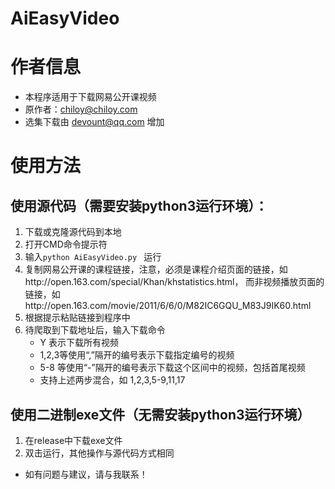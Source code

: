 # AiEasyVideo
# 作者信息 
- 本程序适用于下载网易公开课视频
- 原作者：chiloy@chiloy.com  
- 选集下载由 devount@qq.com 增加
# 使用方法
## 使用源代码（需要安装python3运行环境）： 
 1. 下载或克隆源代码到本地 
 2. 打开CMD命令提示符
 3. 输入`python AiEasyVideo.py ` 运行
 4. 复制网易公开课的课程链接，注意，必须是课程介绍页面的链接，如http://open.163.com/special/Khan/khstatistics.html，
 而非视频播放页面的链接，如http://open.163.com/movie/2011/6/6/0/M82IC6GQU_M83J9IK60.html
 5. 根据提示粘贴链接到程序中
 6. 待爬取到下载地址后，输入下载命令
     - Y 表示下载所有视频
     -  1,2,3等使用“,”隔开的编号表示下载指定编号的视频
     - 5-8 等使用“-”隔开的编号表示下载这个区间中的视频，包括首尾视频
     - 支持上述两步混合，如 1,2,3,5-9,11,17
## 使用二进制exe文件（无需安装python3运行环境）
 1. 在release中下载exe文件
 2. 双击运行，其他操作与源代码方式相同
 
- 如有问题与建议，请与我联系！
